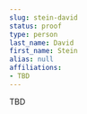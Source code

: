 ```yaml
---
slug: stein-david
status: proof
type: person
last_name: David
first_name: Stein
alias: null
affiliations:
- TBD
---
```


TBD

